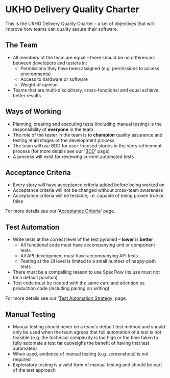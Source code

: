 # UKHO Delivery Quality Charter

This is the UKHO Delivery Quality Charter - a set of objectives that will improve how teams can quality assure their software.

## The Team

* All members of the team are equal – there should be no differences between developers and testers in:   
    * Permissions they have been assigned (e.g. permissions to access environments)
    * Access to hardware or software
    * Weight of opinion
* Teams that are multi-disciplinary, cross-functional and equal achieve better results

## Ways of Working

* Planning, creating and executing tests (including manual testing) is the responsibility of **everyone** in the team
* The role of the tester in the team is to **champion** quality assurance and testing at **all** stages of the development process
* The team will use BDD for user-focused stories in the story refinement process (for more details see our '[BDD](bdd.md)' page)
* A process will exist for reviewing current automated tests

## Acceptance Criteria

* Every story will have acceptance criteria added before being worked on
* Acceptance criteria will not be changed without cross-team awareness
* Acceptance criteria will be testable, i.e. capable of being proven true or false

For more details see our '[Acceptance Criteria](acceptance-criteria.md)' page.

## Test Automation

* Write tests at the correct level of the test pyramid – **lower** is **better**
    * All functional code must have accompanying unit or component tests
    * All API development must have accompanying API tests
    * Testing at the UI level is limited to a small number of happy-path tests
* There must be a compelling reason to use SpecFlow (its use must not be a default position)
* Test code must be treated with the same care and attention as production code (including pairing on writing)
 
For more details see our '[Test Automation Strategy](test-automation-strategy.md)' page.

## Manual Testing

* Manual testing should never be a team's default test method and should only be used when the team agrees that full automation of a test is not feasible (e.g. the technical complexity is too high or the time taken to fully automate a test far outweighs the benefit of having that test automated)
* When used, evidence of manual testing (e.g. screenshots) is not required
* Exploratory testing is a valid form of manual testing and should be part of the test approach
